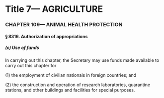 
# Title 7— AGRICULTURE
### CHAPTER 109— ANIMAL HEALTH PROTECTION
#### § 8316. Authorization of appropriations
##### (c) Use of funds

In carrying out this chapter, the Secretary may use funds made available to carry out this chapter for

(1) the employment of civilian nationals in foreign countries; and

(2) the construction and operation of research laboratories, quarantine stations, and other buildings and facilities for special purposes.
